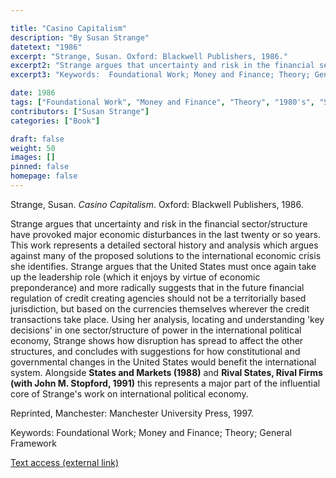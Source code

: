 ```yaml
---

title: "Casino Capitalism"
description: "By Susan Strange"
datetext: "1986"
excerpt: "Strange, Susan. Oxford: Blackwell Publishers, 1986."
excerpt2: "Strange argues that uncertainty and risk in the financial sector/structure have provoked major economic disturbances in the last twenty or so years. This work represents a detailed sectoral history and analysis which argues against many of the proposed solutions to the international economic crisis she identifies. Strange argues that the United States must once again take up the leadership role (which it enjoys by virtue of economic preponderance) and more radically suggests that in the future financial regulation of credit creating agencies should not be a territorially based jurisdiction, but based on the currencies themselves wherever the credit transactions take place. Using her analysis, locating and understanding 'key decisions' in one sector/structure of power in the international political economy, Strange shows how disruption has spread to affect the other structures, and concludes with suggestions for how constitutional and governmental changes in the United States would benefit the international system. Alongside States and Markets (1988) and Rival States, Rival Firms: Competition for world market shares (with John M. Stopford and John S. Henley, 1991) this represents a major part of the influential core of Strange's work on international political economy. Reprinted, Manchester: Manchester University Press, 1997."
excerpt3: "Keywords:  Foundational Work; Money and Finance; Theory; General Framework"

date: 1986
tags: ["Foundational Work", "Money and Finance", "Theory", "1980's", "Susan Strange"]
contributors: ["Susan Strange"]
categories: ["Book"]

draft: false
weight: 50
images: []
pinned: false
homepage: false
---
```


Strange, Susan. *Casino Capitalism*. Oxford: Blackwell Publishers, 1986.

Strange argues that uncertainty and risk in the financial sector/structure have provoked major economic disturbances in the last twenty or so years. This work represents a detailed sectoral history and analysis which argues against many of the proposed solutions to the international economic crisis she identifies. Strange argues that the United States must once again take up the leadership role (which it enjoys by virtue of economic preponderance) and more radically suggests that in the future financial regulation of credit creating agencies should not be a territorially based jurisdiction, but based on the currencies themselves wherever the credit transactions take place. Using her analysis, locating and understanding 'key decisions' in one sector/structure of power in the international political economy, Strange shows how disruption has spread to affect the other structures, and concludes with suggestions for how constitutional and governmental changes in the United States would benefit the international system. Alongside **States and Markets (1988)** and **Rival States, Rival Firms (with John M. Stopford, 1991)** this represents a major part of the influential core of Strange's work on international political economy.

Reprinted, Manchester: Manchester University Press, 1997.

Keywords:  Foundational Work; Money and Finance; Theory; General Framework

[Text access (external link)](https://www.worldcat.org/title/953456290)
